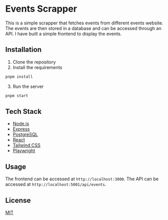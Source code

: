 # Events Scrapper

This is a simple scrapper that fetches events from different events website. The events are then stored in a database and can be accessed through an API. I have built a simple frontend to display the events.

## Installation

1. Clone the repository
2. Install the requirements
```bash
pnpm install
```
3. Run the server
```bash
pnpm start
```

## Tech Stack   

- [Node.js](https://nodejs.org/en/)
- [Express](https://expressjs.com/)
- [PostgreSQL](https://www.postgresql.org/)
- [React](https://reactjs.org/)
- [Tailwind CSS](https://tailwindcss.com/)
- [Playwright](https://playwright.dev/)

## Usage

The frontend can be accessed at `http://localhost:3000`. The API can be accessed at `http://localhost:5001/api/events`.

## License
[MIT](https://choosealicense.com/licenses/mit/)

